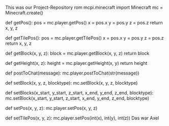 This was our Project-Repository
rom mcpi.minecraft import Minecraft
mc = Minecraft.create()

def getPos():
	pos = mc.player.getPos()
	x = pos.x
	y = pos.y
	z = pos.z
	return x, y, z

def getTilePos():
	pos = mc.player.getTilePos()
	x = pos.x
	y = pos.y
	z = pos.z
	return x, y, z

def getBlock(x, y, z):
	block = mc.player.getBlock(x, y, z)
	return block

def getHeight(x, z):
	height = mc.player.getHeight(x, y)
	return height

def postToChat(message):
	mc.player.postToChat(str(message))

def setBlock(x, y, z, blocktype):
	mc.setBlock(x, y, z, blocktype)

def setBlocks(x_start, y_start, z_start, x_end, y_end, z_end, blocktype):
	mc.setBlock(x_start, y_start, z_start, x_end, y_end, z_end, blocktype)

def setPos(x, y, z):
	mc.player.setPos(x, y, z)

def setTilePos(x, y, z):
	mc.player.setPos(int(x), int(y), int(z))
	Das war Axel
